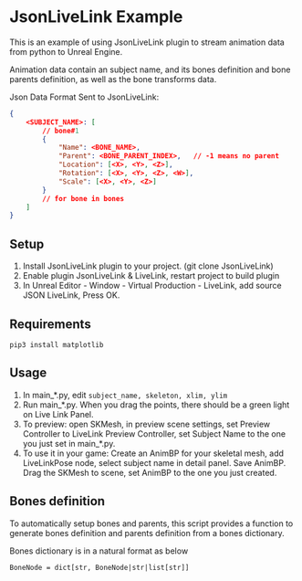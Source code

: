 # JsonLiveLink Example

This is an example of using JsonLiveLink plugin to stream animation data from python to Unreal Engine.

Animation data contain an subject name, and its bones definition and bone parents definition, as well as the bone transforms data.


Json Data Format Sent to JsonLiveLink:
```json
{
    <SUBJECT_NAME>: [
        // bone#1
        {
            "Name": <BONE_NAME>,
            "Parent": <BONE_PARENT_INDEX>,   // -1 means no parent
            "Location": [<X>, <Y>, <Z>],
            "Rotation": [<X>, <Y>, <Z>, <W>],
            "Scale": [<X>, <Y>, <Z>]
        }
        // for bone in bones
    ]
}
```


## Setup

1. Install JsonLiveLink plugin to your project. (git clone JsonLiveLink)
2. Enable plugin JsonLiveLink & LiveLink, restart project to build plugin
3. In Unreal Editor - Window - Virtual Production - LiveLink, add source JSON LiveLink, Press OK.


## Requirements

`pip3 install matplotlib`


## Usage

1. In main_*.py, edit `subject_name, skeleton, xlim, ylim`
2. Run main_*.py. When you drag the points, there should be a green light on Live Link Panel.
3. To preview: open SKMesh, in preview scene settings, set Preview Controller to LiveLink Preview Controller, set Subject Name to the one you just set in main_*.py.
4. To use it in your game: Create an AnimBP for your skeletal mesh, add LiveLinkPose node, select subject name in detail panel. Save AnimBP. Drag the SKMesh to scene, set AnimBP to the one you just created.

## Bones definition

To automatically setup bones and parents, this script provides a function to generate bones definition and parents definition from a bones dictionary.

Bones dictionary is in a natural format as below

`BoneNode = dict[str, BoneNode|str|list[str]]`

